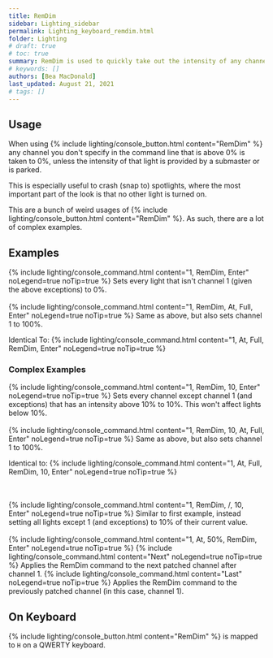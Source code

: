 ```yaml
---
title: RemDim
sidebar: Lighting_sidebar
permalink: Lighting_keyboard_remdim.html
folder: Lighting
# draft: true
# toc: true
summary: RemDim is used to quickly take out the intensity of any channel you don't select.
# keywords: []
authors: [Bea MacDonald]
last_updated: August 21, 2021
# tags: []
---
```


## Usage
When using {% include lighting/console_button.html content="RemDim" %} any channel you don't specify in the command line that is above 0% is taken to 0%, unless the intensity of that light is provided by a submaster or is parked.

This is especially useful to crash (snap to) spotlights, where the most important part of the look is that no other light is turned on.

This are a bunch of weird usages of {% include lighting/console_button.html content="RemDim" %}. As such, there are a lot of complex examples. 

## Examples
{% include lighting/console_command.html content="1, RemDim, Enter" noLegend=true noTip=true %}
Sets every light that isn't channel 1 (given the above exceptions) to 0%.
<br><br>
{% include lighting/console_command.html content="1, RemDim, At, Full, Enter" noLegend=true noTip=true %}
Same as above, but also sets channel 1 to 100%.

Identical To:
{% include lighting/console_command.html content="1, At, Full, RemDim, Enter" noLegend=true noTip=true %}


### Complex Examples
{% include lighting/console_command.html content="1, RemDim, 10, Enter" noLegend=true noTip=true %}
Sets every channel except channel 1 (and exceptions) that has an intensity above 10% to 10%. This won't affect lights below 10%.
<br><br>
{% include lighting/console_command.html content="1, RemDim, 10, At, Full, Enter" noLegend=true noTip=true %}
Same as above, but also sets channel 1 to 100%.

Identical to:
{% include lighting/console_command.html content="1, At, Full, RemDim, 10, Enter" noLegend=true noTip=true %}

<br><br>
{% include lighting/console_command.html content="1, RemDim, /, 10, Enter" noLegend=true noTip=true %}
Similar to first example, instead setting all lights except 1 (and exceptions) to 10% of their current value.
<br><br>
{% include lighting/console_command.html content="1, At, 50%, RemDim, Enter" noLegend=true noTip=true %}
{% include lighting/console_command.html content="Next" noLegend=true noTip=true %}
Applies the RemDim command to the next patched channel after channel 1.
{% include lighting/console_command.html content="Last" noLegend=true noTip=true %}
Applies the RemDim command to the previously patched channel (in this case, channel 1).

## On Keyboard
{% include lighting/console_button.html content="RemDim" %} is mapped to `H` on a QWERTY keyboard.